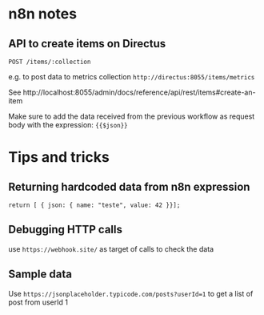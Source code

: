# n8n notes 

## API to create items on Directus
`POST /items/:collection`

e.g. to post data to metrics collection
`http://directus:8055/items/metrics`

See http://localhost:8055/admin/docs/reference/api/rest/items#create-an-item

Make sure to add the data received from the previous workflow as request body 
with the expression: `{{$json}}`

# Tips and tricks 

## Returning hardcoded data from n8n expression
```
return [ { json: { name: "teste", value: 42 }}];
```

## Debugging HTTP calls 
use `https://webhook.site/` as target of calls to check the data

## Sample data 
Use `https://jsonplaceholder.typicode.com/posts?userId=1` to get a list of post from userId 1
